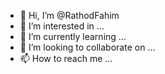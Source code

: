 - 👋 Hi, I’m @RathodFahim
- 👀 I’m interested in ...
- 🌱 I’m currently learning ...
- 💞️ I’m looking to collaborate on ...
- 📫 How to reach me ...

<!---
RathodFahim/RathodFahim is a ✨ special ✨ repository because its `README.md` (this file) appears on your GitHub profile.
You can click the Preview link to take a look at your changes.
--->
